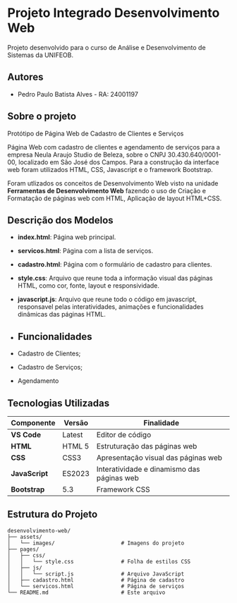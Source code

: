 # Projeto Integrado Desenvolvimento Web

Projeto desenvolvido para o curso de Análise e Desenvolvimento de Sistemas da UNIFEOB.




## Autores

- Pedro Paulo Batista Alves - RA: 24001197


## Sobre o projeto

Protótipo de Página Web de Cadastro de Clientes e Serviços

Página Web com cadastro de clientes e agendamento de serviços para a empresa Neula Araujo Studio de Beleza, sobre o CNPJ 30.430.640/0001-00, localizado em São José dos Campos. Para a construção da interface web foram utilizados HTML, CSS, Javascript e o framework Bootstrap.

Foram utlizados os conceitos de Desenvolvimento Web visto na unidade **Ferramentas de Desenvolvimento Web** fazendo o uso de Criação e Formatação de páginas web com HTML, Aplicação de layout HTML+CSS.


## Descrição dos Modelos

- **index.html**: Página web principal.
- **servicos.html**: Página com a lista de serviços.
- **cadastro.html**: Página com o formulário de cadastro para clientes.
- **style.css**: Arquivo que reune toda a informação visual das páginas HTML, como cor, fonte, layout e responsividade.
- **javascript.js**: Arquivo que reune todo o código em javascript, responsavel pelas interatividades, animações e funcionalidades dinâmicas das páginas HTML.

- ## Funcionalidades

- Cadastro de Clientes;
- Cadastro de Serviços;
- Agendamento

## Tecnologias Utilizadas

| Componente     | Versão  | Finalidade                                  |
|--------------- |---------|---------------------------------------------|
| **VS Code**    | Latest  | Editor de código                            |
| **HTML**       | HTML 5  | Estruturação das páginas web                |
| **CSS**        | CSS3    | Apresentação visual das páginas web         |
| **JavaScript** | ES2023  | Interatividade e dinamismo das páginas web  |
| **Bootstrap**  | 5.3     | Framework CSS                               |

## Estrutura do Projeto
```
desenvolvimento-web/
├── assets/
│   └── images/                     # Imagens do projeto
├── pages/
│   ├── css/
│   │   └── style.css               # Folha de estilos CSS
│   ├── js/
│   │   └── script.js               # Arquivo JavaScript
│   ├── cadastro.html               # Página de cadastro
│   └── servicos.html               # Página de serviços
└── README.md                       # Este arquivo

```
